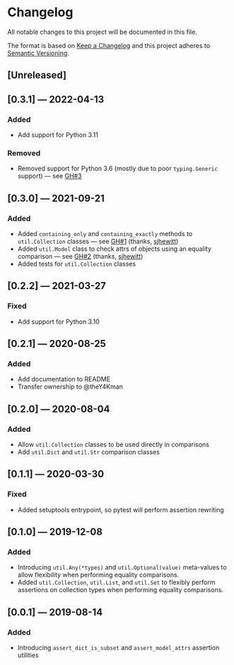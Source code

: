 # Changelog
All notable changes to this project will be documented in this file.

The format is based on [Keep a Changelog](http://keepachangelog.com/en/1.0.0/)
and this project adheres to [Semantic Versioning](http://semver.org/spec/v2.0.0.html).


## [Unreleased]


## [0.3.1] — 2022-04-13
### Added
 - Add support for Python 3.11

### Removed
 - Removed support for Python 3.6 (mostly due to poor `typing.Generic` support) — see [GH#3](https://github.com/theY4Kman/pytest-assert-utils/issues/3)


## [0.3.0] — 2021-09-21
### Added
 - Added `containing_only` and `containing_exactly` methods to `util.Collection` classes — see [GH#1](https://github.com/theY4Kman/pytest-assert-utils/pull/1) (thanks, [sjhewitt](https://github.com/sjhewitt))
 - Added `util.Model` class to check attrs of objects using an equality comparison — see [GH#2](https://github.com/theY4Kman/pytest-assert-utils/pull/2) (thanks, [sjhewitt](https://github.com/sjhewitt))
 - Added tests for `util.Collection` classes


## [0.2.2] — 2021-03-27
### Fixed
 - Add support for Python 3.10


## [0.2.1] — 2020-08-25
### Added
 - Add documentation to README
 - Transfer ownership to @theY4Kman


## [0.2.0] — 2020-08-04
### Added
 - Allow `util.Collection` classes to be used directly in comparisons
 - Add `util.Dict` and `util.Str` comparison classes


## [0.1.1] — 2020-03-30
### Fixed
 - Added setuptools entrypoint, so pytest will perform assertion rewriting


## [0.1.0] — 2019-12-08
### Added
 - Introducing `util.Any(*types)` and `util.Optional(value)` meta-values to allow flexibility when performing equality comparisons.
 - Added `util.Collection`, `util.List`, and `util.Set` to flexibly perform assertions on collection types when performing equality comparisons.


## [0.0.1] — 2019-08-14
### Added
 - Introducing `assert_dict_is_subset` and `assert_model_attrs` assertion utilities
